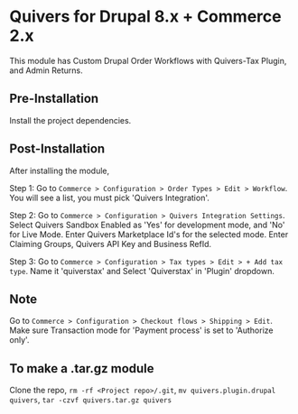 # Quivers for Drupal 8.x + Commerce 2.x

This module has Custom Drupal Order Workflows with Quivers-Tax Plugin, and Admin Returns.

## Pre-Installation

Install the project dependencies.


## Post-Installation

After installing the module, 

Step 1: Go to `Commerce > Configuration > Order Types > Edit > Workflow`. You will see a list, you must pick 'Quivers Integration'. 

Step 2: Go to `Commerce > Configuration > Quivers Integration Settings`. Select Quivers Sandbox Enabled as 'Yes' for development mode, and 'No' for Live Mode. Enter Quivers Marketplace Id's for the selected mode. Enter Claiming Groups, Quivers API Key and Business RefId.

Step 3: Go to `Commerce > Configuration > Tax types > Edit > + Add tax type`. Name it 'quiverstax' and Select 'Quiverstax' in 'Plugin' dropdown.

## Note

Go to `Commerce > Configuration > Checkout flows > Shipping > Edit`.
Make sure Transaction mode for 'Payment process' is set to 'Authorize only'.

## To make a .tar.gz module

Clone the repo, `rm -rf <Project repo>/.git`, `mv quivers.plugin.drupal quivers`, `tar -czvf quivers.tar.gz quivers`
